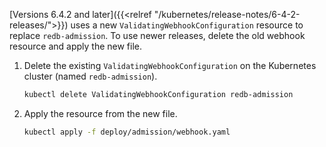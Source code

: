  [Versions 6.4.2 and later]({{<relref "/kubernetes/release-notes/6-4-2-releases/">}}) uses a new `ValidatingWebhookConfiguration` resource to replace `redb-admission`. To use newer releases, delete the old webhook resource and apply the new file.

1. Delete the existing `ValidatingWebhookConfiguration` on the Kubernetes cluster (named `redb-admission`).

    ```sh
    kubectl delete ValidatingWebhookConfiguration redb-admission
    ```

1. Apply the resource from the new file.

    ```sh
    kubectl apply -f deploy/admission/webhook.yaml
    ```
